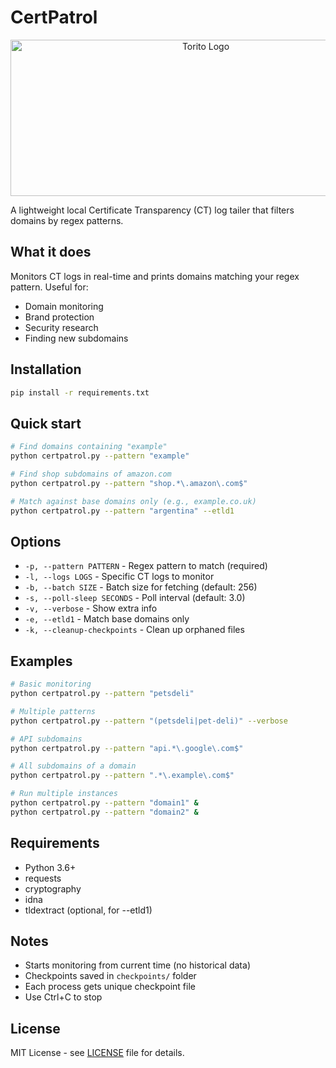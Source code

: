 # CertPatrol

<p align="center">
  <img width="609" height="250" alt="Torito Logo" src="https://torito.io/toritocertpatrol.png">
</p>

A lightweight local Certificate Transparency (CT) log tailer that filters domains by regex patterns.

## What it does

Monitors CT logs in real-time and prints domains matching your regex pattern. Useful for:
- Domain monitoring
- Brand protection
- Security research
- Finding new subdomains

## Installation

```bash
pip install -r requirements.txt
```

## Quick start

```bash
# Find domains containing "example"
python certpatrol.py --pattern "example"

# Find shop subdomains of amazon.com
python certpatrol.py --pattern "shop.*\.amazon\.com$"

# Match against base domains only (e.g., example.co.uk)
python certpatrol.py --pattern "argentina" --etld1
```

## Options

- `-p, --pattern PATTERN` - Regex pattern to match (required)
- `-l, --logs LOGS` - Specific CT logs to monitor
- `-b, --batch SIZE` - Batch size for fetching (default: 256)
- `-s, --poll-sleep SECONDS` - Poll interval (default: 3.0)
- `-v, --verbose` - Show extra info
- `-e, --etld1` - Match base domains only
- `-k, --cleanup-checkpoints` - Clean up orphaned files

## Examples

```bash
# Basic monitoring
python certpatrol.py --pattern "petsdeli"

# Multiple patterns
python certpatrol.py --pattern "(petsdeli|pet-deli)" --verbose

# API subdomains
python certpatrol.py --pattern "api.*\.google\.com$"

# All subdomains of a domain
python certpatrol.py --pattern ".*\.example\.com$"

# Run multiple instances
python certpatrol.py --pattern "domain1" &
python certpatrol.py --pattern "domain2" &
```

## Requirements

- Python 3.6+
- requests
- cryptography
- idna
- tldextract (optional, for --etld1)

## Notes

- Starts monitoring from current time (no historical data)
- Checkpoints saved in `checkpoints/` folder
- Each process gets unique checkpoint file
- Use Ctrl+C to stop

## License

MIT License - see [LICENSE](LICENSE) file for details.

